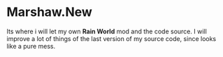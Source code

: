 # Marshaw.New
Its where i will let my own **Rain World** mod and the code source.
I will improve a lot of things of the last version of my source code, since looks like a pure mess.
